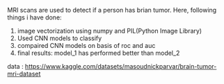 MRI scans are used to detect if a person has brian tumor.
Here, following things i have done:
1. image vectorization using numpy and PIL(Python Image Library)
2. Used CNN models to classify
3. compaired CNN models on basis of roc and auc
4. final results: model_1 has performed better than model_2

data : https://www.kaggle.com/datasets/masoudnickparvar/brain-tumor-mri-dataset
